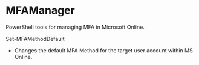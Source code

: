 # MFAManager
PowerShell tools for managing MFA in Microsoft Online.

Set-MFAMethodDefault
* Changes the default MFA Method for the target user account within MS Online.